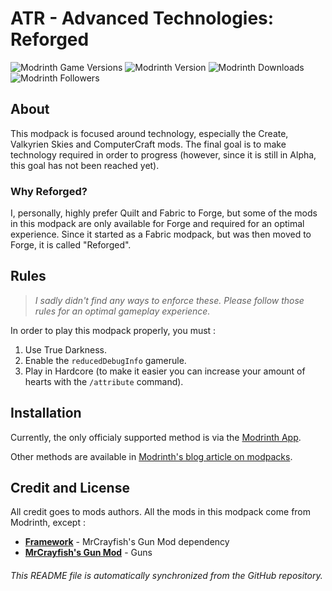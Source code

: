 # ATR - Advanced Technologies: Reforged

![Modrinth Game Versions](https://img.shields.io/modrinth/game-versions/advanced-technologies-reforged?style=for-the-badge&logo=modrinth&color=%231bd96a) ![Modrinth Version](https://img.shields.io/modrinth/v/advanced-technologies-reforged?style=for-the-badge&logo=modrinth&color=%231bd96a) ![Modrinth Downloads](https://img.shields.io/modrinth/dt/advanced-technologies-reforged?style=for-the-badge&logo=modrinth&color=%231bd96a) ![Modrinth Followers](https://img.shields.io/modrinth/followers/advanced-technologies-reforged?style=for-the-badge&logo=modrinth&color=%231bd96a)

## About

This modpack is focused around technology, especially the Create, Valkyrien Skies and ComputerCraft mods. The final goal is to make technology required in order to progress (however, since it is still in Alpha, this goal has not been reached yet).

### Why Reforged?

I, personally, highly prefer Quilt and Fabric to Forge, but some of the mods in this modpack are only available for Forge and required for an optimal experience. Since it started as a Fabric modpack, but was then moved to Forge, it is called "Reforged".

## Rules

> *I sadly didn't find any ways to enforce these. Please follow those rules for an optimal gameplay experience.*

In order to play this modpack properly, you must :

1. Use True Darkness.
2. Enable the `reducedDebugInfo` gamerule.
3. Play in Hardcore (to make it easier you can increase your amount of hearts with the `/attribute` command).

## Installation

Currently, the only officialy supported method is via the [Modrinth App](https://modrinth.com/app).

Other methods are available in [Modrinth's blog article on modpacks](https://support.modrinth.com/en/articles/8802250-modpacks-on-modrinth).

## Credit and License

All credit goes to mods authors. All the mods in this modpack come from Modrinth, except :

- **[Framework](https://mrcrayfish.com/mods/framework)** - MrCrayfish's Gun Mod dependency
- **[MrCrayfish's Gun Mod](https://mrcrayfish.com/mods/cgm)** - Guns

###### This README file is automatically synchronized from the GitHub repository.
